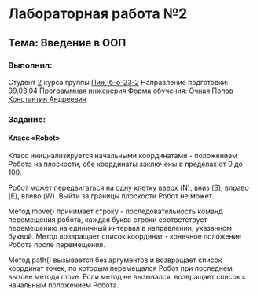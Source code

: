 <h1> Лабораторная работа №2 </h1>
<h2>  Тема: Введение в ООП </h2>
<h3>Выполнил:</h3>
Студент <u>2</u> курса группы <u>Пиж-б-о-23-2</u>
Направление подготовки: <u>09.03.04 Программная инженерия</u>
Форма обучения: <u>Очная</u>
<u>Попов Константин Андреевич</u>

<h3>Задание:</h3>
<h4>Класс «Robot»</h4>
<p>Класс инициализируется начальными координатами - положением Робота на плоскости, обе координаты заключены в пределах от 0 до 100. </p>
<p>Робот может передвигаться на одну клетку вверх (N), вниз (S), вправо (E), влево (W). Выйти за границы плоскости Робот не может. </p>
<p>Метод move() принимает строку - последовательность команд перемещения робота, каждая буква строки соответствует перемещению на единичный интервал в направлении, указанном буквой. Метод возвращает список координат - конечное положение Робота после перемещения. </p>
<p>Метод path() вызывается без аргументов и возвращает список координат точек, по которым перемещался Робот при последнем вызове метода move. Если метод не вызывался, возвращает список с начальным положением Робота.</p>
